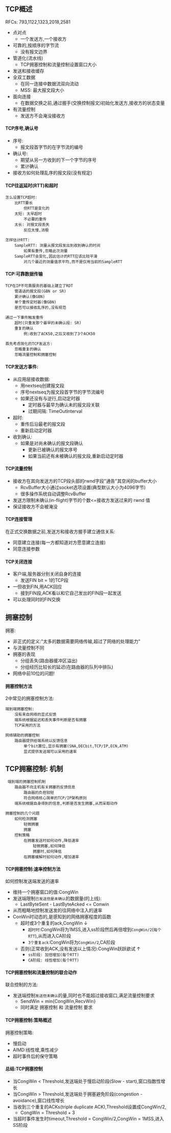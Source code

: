 ## TCP概述 

RFCs: 793,1122,1323,2018,2581

- 点对点
	* 一个发送方,一个接收方
- 可靠的,按顺序的字节流
	* 没有报文边界
- 管道化(流水线)
	* TCP拥塞控制和流量控制设置窗口大小
- 发送和接收缓存
- 全双工数据
	* 在同一连接中数据流双向流动
	* MSS: 最大报文段大小
- 面向连接
	* 在数据交换之前,通过握手(交换控制报文)初始化发送方,接收方的状态变量
- 有流量控制
	* 发送方不会淹没接收方


#### TCP序号,确认号

- 序号:
	* 报文段首字节的在字节流的编号
- 确认号:
	* 期望从另一方收到的下一个字节的序号
	* 累计确认
- 接收方如何处理乱序的报文段(没有规定)


#### TCP往返延时(RTT)和超时

```
怎么设置TCP超时:
	比RTT要长
		但RTT是变化的
	太短: 太早超时
		不必要的重传
	太长: 对报文段丢失
		反应太慢,消极

怎样估计RTT:
	SampleRTT: 测量从报文段发出到收到确认的时间
		如果有重传,忽略此次测量
	SampleRTT会变化,因此估计的RTT应该比较平滑
		对几个最近的测量值求平均,而不是仅用当前的SampleRTT
```

#### TCP:可靠数据传输

```
TCP在IP不可靠服务的基础上建立了RDT
	管道话的报文段(GBN or SR)
	累计确认(像GBN)
	单个重传定时器(像GBN)
	是否可以接收乱序的,没有规范

通过一下事件触发重传
	超时(只重发那个最早的未确认段: SR)
	重复的确认
		例:收到了ACK50,之后又收到了3个ACK50

首先考虑简化的TCP发送方:
	忽略重复的确认
	忽略流量控制和拥塞控制
```

#### TCP发送方事件:

- 从应用层接收数据:
	* 用nextseq创建报文段
	* 序号nextseq为报文段首字节的字节流编号
	* 如果还没有与逆行,启动定时器
		- 定时器与最早为确认未的报文段关联
		- 过期间隔: TimeOutInterval
- 超时:
	* 重传后沿最老的报文段
	* 重新启动定时器
- 收到确认:
	* 如果是对尚未确认的报文段确认
		- 更新已被确认的报文序号
		- 如果当前还有未被确认的报文段,重新启动定时器

#### TCP流量控制

- 接收方在其向发送方的TCP段头部的rwnd字段"通告"其空闲的buffer大小
	* RcvBuffer大小通过socket选项设置(典型默认大小为4096字节)
	* 很多操作系统自动调整RcvBuffer
- 发送方限制未确认(in-flight)字节的个数<=接收方发送过来的 rwnd 值
- 保证接收方不会被淹没

#### TCP连接管理

在正式交换数据之前,发送方和接收方握手建立通信关系:
- 同意建立连接(每一方都知道对方愿意建立连接)
- 同意连接参数

#### TCP关闭连接

- 客户端,服务器分别关闭自身的连接
	* 发送FIN bit = 1的TCP段
- 一但收到FIN,用ACK回应
	* 接到FIN段,ACK看以和它自己发出的FIN段一起发送
- 可以处理同时的FIN交换

## 拥塞控制

拥塞:
- 非正式的定义:"太多的数据需要网络传输,超过了网络的处理能力"
- 与流量控制不同
- 拥塞的表现
	* 分组丢失(路由器缓冲区溢出)
	* 分组经历比较长的延迟(在路由器的队列中排队)
- 网络中前10位的问题!

#### 拥塞控制方法

2中常见的拥塞控制方法:

```
端到端拥塞控制:
	没有来自网络的显式反馈
	端系统根据延迟和丢失事件判断是否有拥塞
	TCP采用的方法

网络辅助的拥塞控制
	路由器提供给端系统以反馈信息
		单个bit置位,显示有拥塞(SNA,DECbit,TCP/IP,ECN,ATM)
		显式提供发送端可以采用的速率
```


## TCP拥塞控制: 机制

```
 端到端的拥塞控制机制
	路由器不向主机有关拥塞的反馈信息
		路由器的负担较轻
		符合网络核心简单的TCP/IP架构原则
	端系统根据自身得到的信息,判断是否发生拥塞,从而采取动作

拥塞控制的几个问题
	如何检测拥塞
		轻微拥塞
		拥塞
	控制策略
		在拥塞发送时如何动作,降低速率
			轻微拥塞,如何降低
			拥塞时,如何降低
		在拥塞缓解时如何动作,增加速率
```

#### TCP拥塞控制:速率控制方法

如何控制发送端发送的速率
- 维持一个拥塞窗口的值:CongWin
- 发送端限制```已发送但是未确认```的数据量(的上线):
	* LastByteSent - LastByteAcked <= Conwin
- 从而粗略地控制发送发的往网络中注入的速率
- ConWin时动态的,是感知到的网络拥塞程度的函数
	* 超时或3个重复的ack,CongWin ↓
		- ```超时时```:CongWin将为1MSS,进入ss阶段然后再倍增到```CongWin/2```(```每个RTT```),从而进入CA阶段
		- ```3个重复ack```:CongWin将为```CongWin/2```,CA阶段
	* 否则(正常收到ACK,没有发送以上情况):CongWin跃跃欲试 ↑
		* ```ss阶段: 加倍增加(每个RTT)```
		* ```CA阶段: 线性增加(每个RTT)```

#### TCP拥塞控制和流量控制的联合动作

联合控制的方法:
- 发送端控制```发送但未确认```的量,同时也不能超过接收窗口,满足流量控制要求
	* SendWin = min{CongWin,RecvWin}
	* 同时满足 拥塞控制 和 流量控制 要求

#### TCP拥塞控制:策略概述

拥塞控制策略:
- 慢启动
- AIMD:线性增,乘性减少
- 超时事件后的保守策略


#### 总结:TCP拥塞控制

- 当CongWin < Threshold,发送端处于慢启动阶段(Slow - start),窗口指数性增长
- 当CongWin > Threshold,发送端处于拥塞避免阶段(congestion - avoidance),窗口线性增长
- 当收到三个重复的ACKs(triple duplicate ACK),Threshold设置成CongWin/2,
	* CongWin = Threshold + 3
- 当超时事件发生时timeout,Threshold = CongWin/2,CongWin = 1MSS,进入SS阶段




